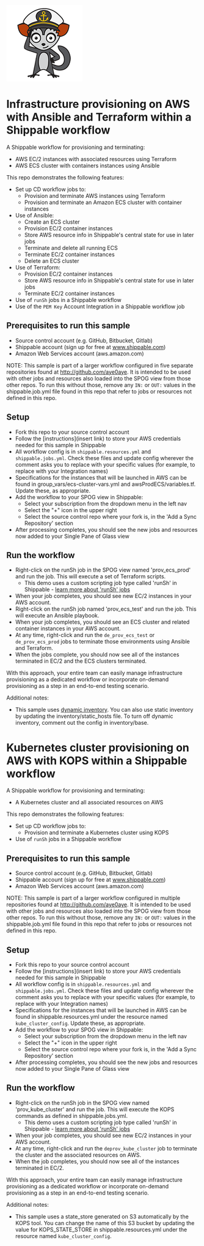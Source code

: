 ![AyeAye](https://github.com/devops-recipes/provision-aws-ansible/blob/master/public/resources/images/captain.png)

# Infrastructure provisioning on AWS with Ansible and Terraform within a Shippable workflow
A Shippable workflow for provisioning and terminating:
  * AWS EC/2 instances with associated resources using Terraform
  * AWS ECS cluster with containers instances using Ansible

This repo demonstrates the following features:
* Set up CD workflow jobs to:
  * Provision and terminate AWS instances using Terraform 
  * Provision and terminate an Amazon ECS cluster with container instances
* Use of Ansible:
  * Create an ECS cluster
  * Provision EC/2 container instances
  * Store AWS resource info in Shippable's central state for use in later jobs
  * Terminate and delete all running ECS
  * Terminate EC/2 container instances
  * Delete an ECS cluster
* Use of Terraform:
  * Provision EC/2 container instances
  * Store AWS resource info in Shippable's central state for use in later jobs
  * Terminate EC/2 container instances
* Use of `runSh` jobs in a Shippable workflow
* Use of the `PEM Key` Account Integration in a Shippable workflow job

## Prerequisites to run this sample
* Source control account (e.g. GitHub, Bitbucket, Gitlab)
* Shippable account (sign up for free at www.shippable.com)
* Amazon Web Services account (aws.amazon.com)

NOTE: 
This sample is part of a larger workflow configured in five separate repositories 
found at http://github.com/aye0aye. It is intended to be used with other jobs and 
resources also loaded into the SPOG view from those other repos. To run this 
without those, remove any `IN:` or `OUT:` values in the shippable.job.yml file 
found in this repo that refer to jobs or resources not defined in this repo.

## Setup
* Fork this repo to your source control account
* Follow the [instructions](insert link) to store your AWS credentials needed 
for this sample in Shippable
* All workflow config is in `shippable.resources.yml` and `shippable.jobs.yml`. 
Check these files and update config wherever the comment asks you to replace 
with your specific values (for example, to replace with your Integration names)
* Specifications for the instances that will be launched in AWS can be found in 
group_vars/ecs-cluster-vars.yml and awsProdECS/variables.tf. Update these, as 
appropriate.
* Add the workflow to your SPOG view in Shippable:
  * Select your subscription from the dropdown menu in the left nav
  * Select the "+" icon in the upper right
  * Select the source control repo where your fork is, in the 'Add a Sync 
  Repository' section
* After processing completes, you should see the new jobs and resources now added 
to your Single Pane of Glass view

## Run the workflow 
* Right-click on the runSh job in the SPOG view named 'prov_ecs_prod' and run the job.
This will execute a set of Terraform scripts.
  * This demo uses a custom scripting job type called 'runSh' in Shippable - 
  [learn more about 'runSh' jobs](http://docs.shippable.com/workflows/jobs/runSh/) 
* When your job completes, you should see new EC/2 instances in your AWS account. 
* Right-click on the runSh job named 'prov_ecs_test' and run the job. This will
execute an Ansible playbook.
* When your job completes, you should see an ECS cluster and related container 
instances in your AWS account.
* At any time, right-click and run the `de_prov_ecs_test` or `de_prov_ecs_prod` 
jobs to terminate those environments using Ansible and Terraform.
* When the jobs complete, you should now see all of the instances terminated in
EC/2 and the ECS clusters terminated.

With this approach, your entire team can easily manage infrastructure 
provisioning as a dedicated workflow or incorporate on-demand provisioning as 
a step in an end-to-end testing scenario.

Additional notes:
* This sample uses [dynamic inventory](http://docs.ansible.com/ansible/intro_dynamic_inventory.html#example-aws-ec2-external-inventory-script). 
You can also use static inventory by updating the inventory/static_hosts file. 
To turn off dynamic inventory, comment out the config in inventory/base.


# Kubernetes cluster provisioning on AWS with KOPS within a Shippable workflow
A Shippable workflow for provisioning and terminating:
  * A Kubernetes cluster and all associated resources on AWS

This repo demonstrates the following features:
* Set up CD workflow jobs to:
  * Provision and terminate a Kubernetes cluster using KOPS
* Use of `runSh` jobs in a Shippable workflow

## Prerequisites to run this sample
* Source control account (e.g. GitHub, Bitbucket, Gitlab)
* Shippable account (sign up for free at www.shippable.com)
* Amazon Web Services account (aws.amazon.com)

NOTE: 
This sample is part of a larger workflow configured in multiple repositories 
found at http://github.com/aye0aye. It is intended to be used with other jobs and 
resources also loaded into the SPOG view from those other repos. To run this 
without those, remove any `IN:` or `OUT:` values in the shippable.job.yml file 
found in this repo that refer to jobs or resources not defined in this repo.

## Setup
* Fork this repo to your source control account
* Follow the [instructions](insert link) to store your AWS credentials needed 
for this sample in Shippable
* All workflow config is in `shippable.resources.yml` and `shippable.jobs.yml`. 
Check these files and update config wherever the comment asks you to replace 
with your specific values (for example, to replace with your Integration names)
* Specifications for the instances that will be launched in AWS can be found in 
shippable.resources.yml under the resource named `kube_cluster_config`. Update 
these, as appropriate.
* Add the workflow to your SPOG view in Shippable:
  * Select your subscription from the dropdown menu in the left nav
  * Select the "+" icon in the upper right
  * Select the source control repo where your fork is, in the 'Add a Sync 
  Repository' section
* After processing completes, you should see the new jobs and resources now added 
to your Single Pane of Glass view

## Run the workflow 
* Right-click on the runSh job in the SPOG view named 'prov_kube_cluster' and run the job.
This will execute the KOPS commands as defined in shippable.jobs.yml.
  * This demo uses a custom scripting job type called 'runSh' in Shippable - 
  [learn more about 'runSh' jobs](http://docs.shippable.com/workflows/jobs/runSh/) 
* When your job completes, you should see new EC/2 instances in your AWS account. 
* At any time, right-click and run the `deprov_kube_cluster` job to terminate 
the cluster and the associated resources on AWS.
* When the job completes, you should now see all of the instances terminated in
EC/2.

With this approach, your entire team can easily manage infrastructure 
provisioning as a dedicated workflow or incorporate on-demand provisioning as 
a step in an end-to-end testing scenario.

Additional notes:
* This sample uses a state_store generated on S3 automatically by the KOPS tool. 
You can change the name of this S3 bucket by updating the value for KOPS_STATE_STORE 
in shippable.resources.yml under the resource named `kube_cluster_config`.

